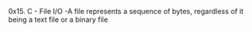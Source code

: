 0x15. C - File I/O
-A file represents a sequence of bytes, regardless of it being a text file or a binary file
